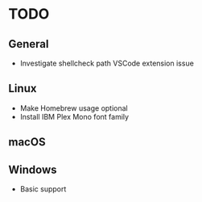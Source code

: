 # TODO

## General
* Investigate shellcheck path VSCode extension issue

## Linux
* Make Homebrew usage optional
* Install IBM Plex Mono font family

## macOS

## Windows
* Basic support
